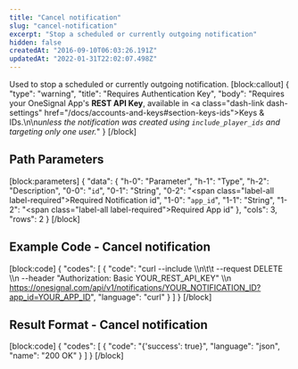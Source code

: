 ```yaml
---
title: "Cancel notification"
slug: "cancel-notification"
excerpt: "Stop a scheduled or currently outgoing notification"
hidden: false
createdAt: "2016-09-10T06:03:26.191Z"
updatedAt: "2022-01-31T22:02:07.498Z"
---
```

Used to stop a scheduled or currently outgoing notification.
[block:callout]
{
  "type": "warning",
  "title": "Requires Authentication Key",
  "body": "Requires your OneSignal App's **REST API Key**, available in <a class=\"dash-link dash-settings\" href=\"/docs/accounts-and-keys#section-keys-ids\">Keys & IDs</a>.\n\n*unless the notification was created using `include_player_ids` and targeting only one user.*"
}
[/block]
## Path Parameters
[block:parameters]
{
  "data": {
    "h-0": "Parameter",
    "h-1": "Type",
    "h-2": "Description",
    "0-0": "`id`",
    "0-1": "String",
    "0-2": "<span class=\"label-all label-required\">Required</span> Notification id",
    "1-0": "`app_id`",
    "1-1": "String",
    "1-2": "<span class=\"label-all label-required\">Required</span> App id"
  },
  "cols": 3,
  "rows": 2
}
[/block]
## Example Code - Cancel notification
[block:code]
{
  "codes": [
    {
      "code": "curl --include \\\n\t\t --request DELETE \\\n     --header \"Authorization: Basic YOUR_REST_API_KEY\" \\\n https://onesignal.com/api/v1/notifications/YOUR_NOTIFICATION_ID?app_id=YOUR_APP_ID",
      "language": "curl"
    }
  ]
}
[/block]
## Result Format - Cancel notification
[block:code]
{
  "codes": [
    {
      "code": "{'success': true}",
      "language": "json",
      "name": "200 OK"
    }
  ]
}
[/block]